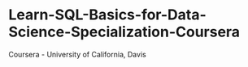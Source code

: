# Learn-SQL-Basics-for-Data-Science-Specialization-Coursera

Coursera - University of California, Davis
